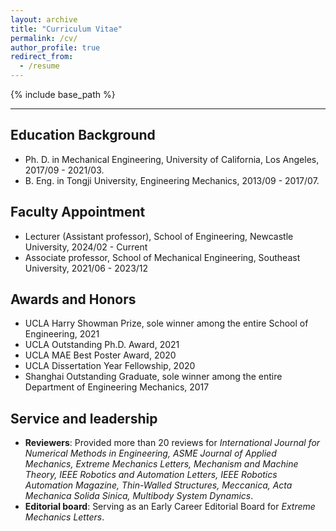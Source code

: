```yaml
---
layout: archive
title: "Curriculum Vitae"
permalink: /cv/
author_profile: true
redirect_from:
  - /resume
---
```


{% include base_path %}

---

Education Background
---
* Ph. D. in Mechanical Engineering, University of California, Los Angeles, 2017/09 - 2021/03.
* B. Eng. in Tongji University, Engineering Mechanics, 2013/09 - 2017/07.

Faculty Appointment
---
* Lecturer (Assistant professor), School of Engineering, Newcastle University, 2024/02 - Current
* Associate professor, School of Mechanical Engineering, Southeast University, 2021/06 - 2023/12

Awards and Honors
---
* UCLA Harry Showman Prize, sole winner among the entire School of Engineering, 2021
* UCLA Outstanding Ph.D. Award, 2021
* UCLA MAE Best Poster Award, 2020
* UCLA Dissertation Year Fellowship, 2020
* Shanghai Outstanding Graduate, sole winner among the entire Department of Engineering Mechanics, 2017

Service and leadership
---
* **Reviewers**: Provided more than 20 reviews for *International Journal for Numerical Methods in Engineering, ASME Journal of Applied Mechanics, Extreme Mechanics Letters, Mechanism and Machine Theory, IEEE Robotics and Automation Letters, IEEE Robotics Automation Magazine, Thin-Walled Structures, Meccanica, Acta Mechanica Solida Sinica, Multibody System Dynamics*.
* **Editorial board**: Serving as an Early Career Editorial Board for *Extreme Mechanics Letters*.

